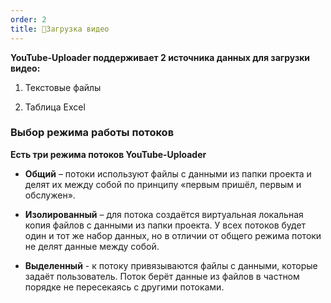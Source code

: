 ```yaml
---
order: 2
title: 🔀Загрузка видео
---
```


**YouTube-Uploader поддерживает 2 источника данных для загрузки видео:**

1. Текстовые файлы

2. Таблица Excel

### **Выбор режима работы потоков**

**Есть три режима потоков YouTube-Uploader**

-  **Общий** – потоки используют файлы с данными из папки проекта и делят их между собой по принципу «первым пришёл, первым и обслужен».

-  **Изолированный** – для потока создаётся виртуальная локальная копия файлов с данными из папки проекта. У всех потоков будет один и тот же набор данных, но в отличии от общего режима потоки не делят данные между собой.

-  **Выделенный** - к потоку привязываются файлы с данными, которые задаёт пользователь. Поток берёт данные из файлов в частном порядке не пересекаясь с другими потоками.